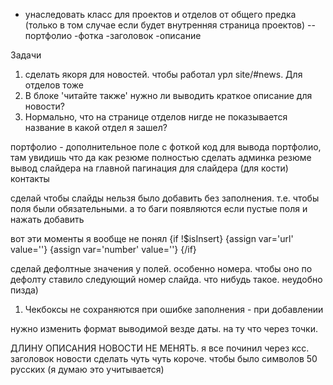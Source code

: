 - унаследовать класс для проектов и отделов от общего предка (только в том случае если будет внутренняя страница проектов)
--портфолио
   -фотка
   -заголовок
   -описание

Задачи
   1. сделать якоря для новостей. чтобы работал урл site/#news. Для отделов тоже
   2. В блоке 'читайте также' нужно ли выводить краткое описание для новости?
   3. Нормально, что на странице отделов нигде не показывается название в какой отдел я зашел?

портфолио - дополнительное поле с фоткой
код для вывода портфолио, там увидишь что да как
резюме полностью сделать
админка резюме
вывод слайдера на главной
пагинация для слайдера (для кости)
контакты


сделай чтобы слайды нельзя было добавить без заполнения. т.е. чтобы поля были обязательными. а то баги появляются если пустые поля и нажать добавить

вот эти моменты я вообще не понял
      {if !$isInsert}
         {assign var='url' value=''}
         {assign var='number' value=''}
      {/if}

сделай дефолтные значения у полей. особенно номера. чтобы оно по дефолту ставило следующий номер слайда. что нибудь такое. неудобно пизда)




1. Чекбоксы не сохраняются при ошибке заполнения - при добавлении

нужно изменить формат выводимой везде даты. на ту что через точки.


ДЛИНУ ОПИСАНИЯ НОВОСТИ НЕ МЕНЯТЬ. я все починил через ксс. заголовок новости сделать чуть чуть короче. чтобы было символов 50 русских (я думаю это учитывается)